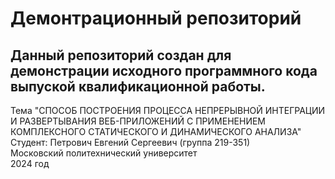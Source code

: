 # Демонтрационный репозиторий

## Данный репозиторий создан для демонстрации исходного программного кода выпуской квалификационной работы.

Тема "СПОСОБ ПОСТРОЕНИЯ ПРОЦЕССА НЕПРЕРЫВНОЙ ИНТЕГРАЦИИ И РАЗВЕРТЫВАНИЯ ВЕБ-ПРИЛОЖЕНИЙ С ПРИМЕНЕНИЕМ КОМПЛЕКСНОГО СТАТИЧЕСКОГО И ДИНАМИЧЕСКОГО АНАЛИЗА"<br/>
Студент: Петрович Евгений Сергеевич (группа 219-351)<br/> 
Московский политехнический университет<br/> 
2024 год<br/>
